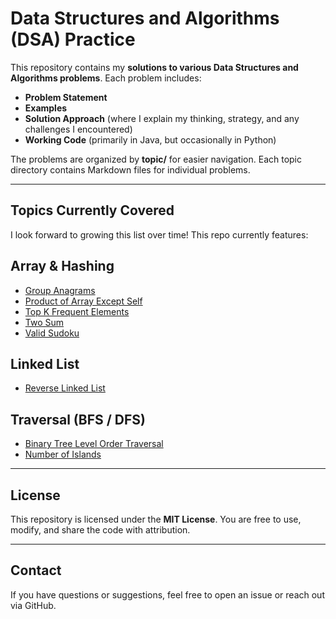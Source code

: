# Data Structures and Algorithms (DSA) Practice

This repository contains my **solutions to various Data Structures and Algorithms problems**. Each problem includes:

- **Problem Statement**  
- **Examples**  
- **Solution Approach** (where I explain my thinking, strategy, and any challenges I encountered)  
- **Working Code** (primarily in Java, but occasionally in Python)  

The problems are organized by **topic/** for easier navigation.
Each topic directory contains Markdown files for individual problems. 

---

## **Topics Currently Covered**
I look forward to growing this list over time! This repo currently features:

## Array & Hashing
- [Group Anagrams](array-hash/group-anagrams.md)
- [Product of Array Except Self](array-hash/product-array-except-self.md)
- [Top K Frequent Elements](array-hash/top-k-freq.md)
- [Two Sum](array-hash/two-sum.md)
- [Valid Sudoku](array-hash/valid-sudoku.md)

## Linked List
- [Reverse Linked List](linked-list/reverse-linked-list.md)

## Traversal (BFS / DFS)
- [Binary Tree Level Order Traversal](traversal/bt-level-order.md)
- [Number of Islands](traversal/num-islands.md)

---

## **License**

This repository is licensed under the **MIT License**. You are free to use, modify, and share the code with attribution.  

---

## **Contact**

If you have questions or suggestions, feel free to open an issue or reach out via GitHub.  
